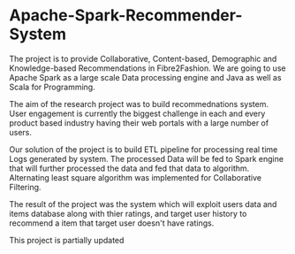 # Apache-Spark-Recommender-System
The project is to provide Collaborative, Content-based, Demographic and Knowledge-based Recommendations in Fibre2Fashion. We are going to use Apache Spark as a large scale Data processing engine and Java as well as Scala for Programming.

The aim of the research project was to build recommednations system. User engagement is currently the biggest challenge in each and every product based industry having their web portals with a large number of users.

Our solution of the project is to build ETL pipeline for processing real time Logs generated by system. The processed Data will be fed to Spark engine that will further processed the data and fed that data to algorithm. Alternating least square algorithm was implemented for Collaborative Filtering.

The result of the project was the system which will exploit users data and items database along with thier ratings, and target user history to recommend a item that target user doesn't have ratings. 


This project is partially updated
